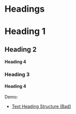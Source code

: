 # Headings

# Heading 1
## Heading 2
#### Heading 4
### Heading 3
#### Heading 4

Demo:

- [Text Heading Structure (Bad)](/demo/text-h-structure-bad)
